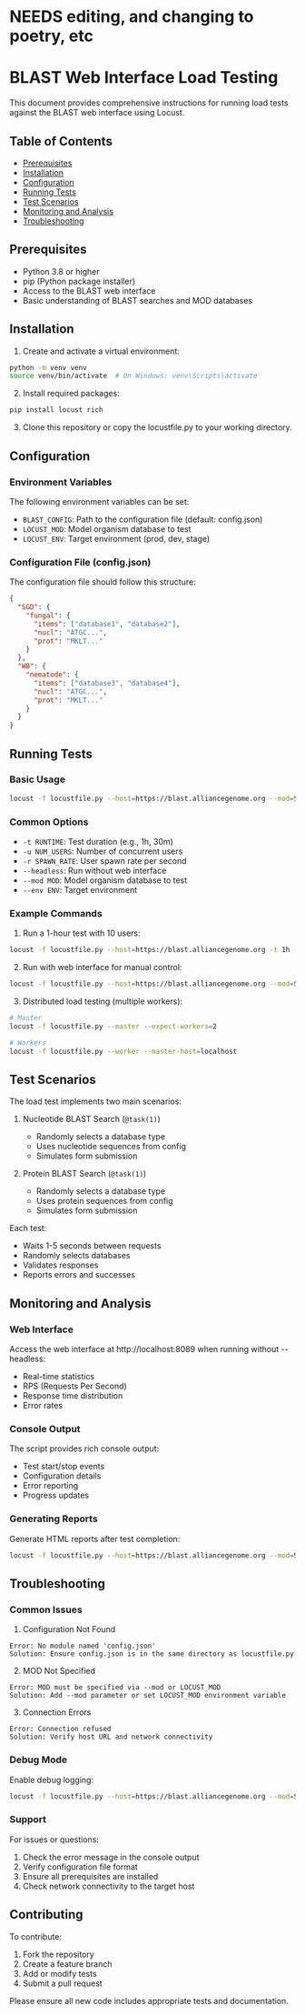 # NEEDS editing, and changing to poetry, etc


# BLAST Web Interface Load Testing

This document provides comprehensive instructions for running load tests against the BLAST web interface using Locust.

## Table of Contents
- [Prerequisites](#prerequisites)
- [Installation](#installation)
- [Configuration](#configuration)
- [Running Tests](#running-tests)
- [Test Scenarios](#test-scenarios)
- [Monitoring and Analysis](#monitoring-and-analysis)
- [Troubleshooting](#troubleshooting)

## Prerequisites

- Python 3.8 or higher
- pip (Python package installer)
- Access to the BLAST web interface
- Basic understanding of BLAST searches and MOD databases

## Installation

1. Create and activate a virtual environment:
```bash
python -m venv venv
source venv/bin/activate  # On Windows: venv\Scripts\activate
```

2. Install required packages:
```bash
pip install locust rich
```

3. Clone this repository or copy the locustfile.py to your working directory.

## Configuration

### Environment Variables

The following environment variables can be set:

- `BLAST_CONFIG`: Path to the configuration file (default: config.json)
- `LOCUST_MOD`: Model organism database to test
- `LOCUST_ENV`: Target environment (prod, dev, stage)

### Configuration File (config.json)

The configuration file should follow this structure:

```json
{
  "SGD": {
    "fungal": {
      "items": ["database1", "database2"],
      "nucl": "ATGC...",
      "prot": "MKLT..."
    }
  },
  "WB": {
    "nematode": {
      "items": ["database3", "database4"],
      "nucl": "ATGC...",
      "prot": "MKLT..."
    }
  }
}
```

## Running Tests

### Basic Usage

```bash
locust -f locustfile.py --host=https://blast.alliancegenome.org --mod=SGD --env=prod
```

### Common Options

- `-t RUNTIME`: Test duration (e.g., 1h, 30m)
- `-u NUM_USERS`: Number of concurrent users
- `-r SPAWN_RATE`: User spawn rate per second
- `--headless`: Run without web interface
- `--mod MOD`: Model organism database to test
- `--env ENV`: Target environment

### Example Commands

1. Run a 1-hour test with 10 users:
```bash
locust -f locustfile.py --host=https://blast.alliancegenome.org -t 1h -u 10 -r 1 --mod=SGD --env=prod --headless
```

2. Run with web interface for manual control:
```bash
locust -f locustfile.py --host=https://blast.alliancegenome.org --mod=SGD --env=prod
```

3. Distributed load testing (multiple workers):
```bash
# Master
locust -f locustfile.py --master --expect-workers=2

# Workers
locust -f locustfile.py --worker --master-host=localhost
```

## Test Scenarios

The load test implements two main scenarios:

1. Nucleotide BLAST Search (`@task(1)`)
   - Randomly selects a database type
   - Uses nucleotide sequences from config
   - Simulates form submission

2. Protein BLAST Search (`@task(1)`)
   - Randomly selects a database type
   - Uses protein sequences from config
   - Simulates form submission

Each test:
- Waits 1-5 seconds between requests
- Randomly selects databases
- Validates responses
- Reports errors and successes

## Monitoring and Analysis

### Web Interface

Access the web interface at http://localhost:8089 when running without --headless:

- Real-time statistics
- RPS (Requests Per Second)
- Response time distribution
- Error rates

### Console Output

The script provides rich console output:

- Test start/stop events
- Configuration details
- Error reporting
- Progress updates

### Generating Reports

Generate HTML reports after test completion:

```bash
locust -f locustfile.py --host=https://blast.alliancegenome.org --mod=SGD --env=prod --headless --html=report.html
```

## Troubleshooting

### Common Issues

1. Configuration Not Found
```
Error: No module named 'config.json'
Solution: Ensure config.json is in the same directory as locustfile.py
```

2. MOD Not Specified
```
Error: MOD must be specified via --mod or LOCUST_MOD
Solution: Add --mod parameter or set LOCUST_MOD environment variable
```

3. Connection Errors
```
Error: Connection refused
Solution: Verify host URL and network connectivity
```

### Debug Mode

Enable debug logging:

```bash
locust -f locustfile.py --host=https://blast.alliancegenome.org --mod=SGD --env=prod --loglevel=DEBUG
```

### Support

For issues or questions:
1. Check the error message in the console output
2. Verify configuration file format
3. Ensure all prerequisites are installed
4. Check network connectivity to the target host

## Contributing

To contribute:
1. Fork the repository
2. Create a feature branch
3. Add or modify tests
4. Submit a pull request

Please ensure all new code includes appropriate tests and documentation.